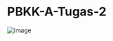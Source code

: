 # PBKK-A-Tugas-2

![image](https://user-images.githubusercontent.com/32903504/54904790-ff6eca80-4f11-11e9-941f-4e85cf48f371.png)
